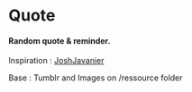 # Quote
#### Random quote & reminder.

Inspiration : [JoshJavanier](https://twitter.com/joshavanier/status/901812143095332865)

Base : Tumblr and Images on /ressource folder
